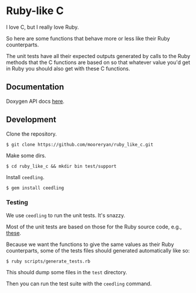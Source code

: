 # Ruby-like C

I love C, but I really love Ruby.

So here are some functions that behave more or less like their Ruby counterparts.

The unit tests have all their expected outputs generated by calls to the Ruby methods that the C functions are based on so that whatever value you'd get in Ruby you should also get with these C functions.

## Documentation

Doxygen API docs [here](https://mooreryan.github.io/ruby_like_c/).


## Development

Clone the repository.

```
$ git clone https://github.com/mooreryan/ruby_like_c.git
```

Make some dirs.

```
$ cd ruby_like_c && mkdir bin test/support
```

Install `ceedling`.

```
$ gem install ceedling
```

### Testing

We use `ceedling` to run the unit tests.  It's snazzy.

Most of the unit tests are based on those for the Ruby source code, e.g., [these](https://github.com/ruby/ruby/blob/e6ad53beaa8f61c784d7e6c9cace5bd6ecc4d5c8/test/ruby/test_file_exhaustive.rb).

Because we want the functions to give the same values as their Ruby counterparts, some of the tests files should generated automatically like so:

```
$ ruby scripts/generate_tests.rb
```

This should dump some files in the `test` directory.

Then you can run the test suite with the `ceedling` command.